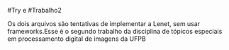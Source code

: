 #Try e #Trabalho2

Os dois arquivos são tentativas de implementar a Lenet, sem usar frameworks.Esse é o segundo trabalho da disciplina de tópicos especiais em processamento digital de imagens da UFPB
